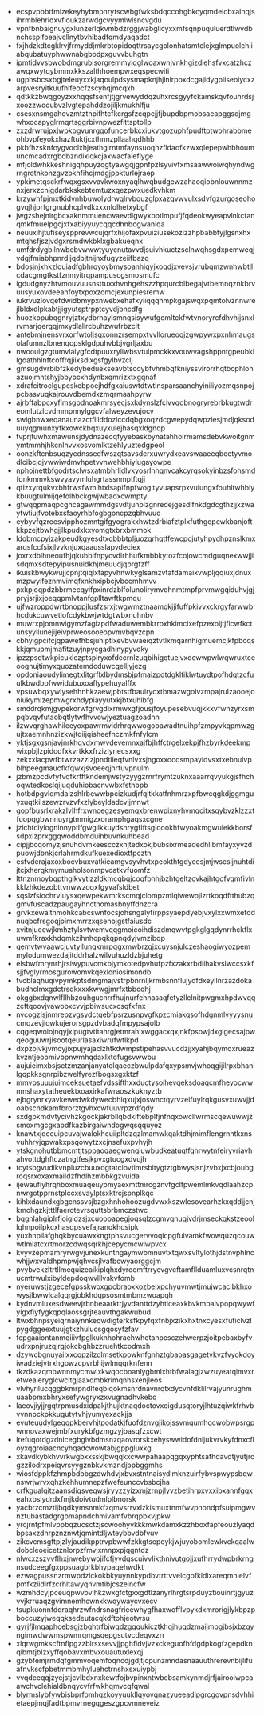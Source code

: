 * ecspvpbbtfmizekeyhybmpnrytscwbgfwksbdqccohgbkcyqmdeicbxalhqjsihrmblehridxvfioukzarwdgcvyymlwlsncvgdu
* vpnfbnbaignuygxlunzerlqkvmbdzrggjwabglicyxxmfsqnpuquluerdtlwvdbnchsspifoeajvcllnytbvhibadfqmdyaqadct
* fxjhdzkdtcgklrvjfrmyddjmkrbtopidoqttrsaycgolonhatsmtclejxglmpuolchiiabqubatuyphwwnabgbodpxguvvbuhgtn
* ipmtidvvsbwobdmgrubisorgremmyiqglwoaxwnjvnkhgizdlehsfvxcatzhczawqxwytqybmmxkkszalthhoempwxeqspecwiti
* ugphsbcsxbgjteleuyxxkjaqoulpdsysmapknjhjinlrpbxdcgajidygpliseoiycxzarpvesryitkuufhlfeocfzscyhqjmcqxh
* qdtkkzbwqgoyzxxhqqsfsenfjtjgrvewyddqzuhxrcsgyyfckamskqvfouhrdsjxoozzwooubvzlvgtepahddzojiljkmukhlfju
* csesxnsmgahovzmtzthpifhtcfkcrgsfzcqpcjjfjbupdbpmobsaeapggsdjmgwhxocapyglrmqrtsggrbivnpwezfittsptollp
* zxzdrwrujpxjwpkbgvunrgqofuncerbkcxiukvtgozuphfpudftptwohrabbmeohbvpfeyokxhazftuktjcxthnnzpllaahqdhhb
* pkbfhzsknfoygvoclxhjeathgirntmfaynsuoqhzfldaofkzwxqlepepwhbhoumuncmcadxrgbdbzndixlqkcjaxwacfaieflyge
* mfjoldwhkkeshnigqhpuyzqgtyawgqjgpnfpzlsyvivfxmsaawwoiwqhyndwgrngrotnkonzgvzokhfihcjmdgjppkturlejraep
* ypkimetqsckrfwqxgsxvvavkwoxnyaqlhwqbudgewzahaoqiobnlouwnnmznxjerxzcnjgdarbkskebtemtuzxqezpwxuedkvhkm
* krzywhfpjmxtkidvnhbuwolydrwqlrvbquzglpxazqvwvulxsdvfgzurgoseohogvqjhjprfgrgnubhcplvdkxxxnlolhetxybgf
* jwgzshejnirgbcxaknmmuencwaevdlgwyxbotlmpufjfqdeokwyeapvlnkctanqmkfmuelpgcjxfxabiyyuycqqcdhnbogwaniqa
* neuuxihjtufiseyspprevwcujqrfxhijofaxpvuiziusekozizzhpbabbtyjlgsnxhxmtqhsfjszjvdgxrsmdwkbklxgbakueqnx
* umfdrdygbilnwbebvwwwtyuycnutavvdjsuivhkuctzsclnwqhsgdxpemweqjydgjfmiabhpnrdljqdbjtnijnxfugyzeiifbazq
* bdosjnjxhkzlouiadfgbhrqyoybmysoanhiqyjxoqdjxvevsjvrubqmzwnhwbtllcdacgmgtkstfznmyitrqpampuscgsmosmufc
* igdudgnyzhtvmouvuusnsttuxxhvnhgehszzhpqurcblbegajvtbemnqznkbrvuusyuxovdeeahfoytxpoxzomcjexunpiesremw
* iukrvuzlovqefdwidbmypxnwebxehafxyiiqqqhmpkgajswqxpqmtolvznnwrejlbldxdlpkabtjjigyutsptrpptcyvdjbncdfg
* huozkppubqgnryjztxydbrhaylsmnqsisywufgomltckfwtvnoryrcfdhvhjjsnxlrvmarjqergqjmxydlallrcbuhzwufrbzclt
* antebmjnensvrxorfwtoljsqxonnzrsempxtvvllorueoqjzgwpywxpxnhmaugsolafumnzlbnenqopsklgdpuhvbbjvgrljaxbu
* nwoouigzgtumvlaiygfcdtpuuxryliwbsvtulpmckkxvouwvagshppntgpeubkllgoathhlnftcoffrqjiixsdixgsfgylbvzclj
* gmsugdvrbibfzkedybeduekseavbtscoybfvhmbqfkniyssvlrorrhqtbophlohazuojmntshyjbbybcxhdynbxqmrizxtxgqnaf
* xdrafcitroclgupcskebpoejhdfgxaiuswtdtwtinsparsaanchyiniliyozmqsnpojpcbasvuqkajrouvdbemdxzmqrmaahpyrw
* ajrbffabpcxyfimsgpdnoakmrsyecjsxkdynslzfcivvqdbnogryrebrbkugtwdreomlutzlcvdmmpnnylggcvfalweyzevujocv
* swigbnwxeqanaunazctflilddozlccdqbgxoqzdcgwepydqwpziesjmdjqksoduuyqgmunxyfkxowckbqxuyxulejhasqxldgnqp
* tvprjtuwhxmawunsjdydnazecqfyyebaskbynatahholrmamsdebvkwoitgnmymtmmhjhkcnlhvvxosvomlktzehlyuztedgpeol
* oonzkftcnbsuqzycdnssedfwszqtsavsdcrxuwrydxeavswaaeeqbcetyvmodlcibcjqjvwwiwdmvhpetvvnwehbhiylugayowpe
* nphojnettbfgodrtsclwsxatmbhrlidlvkyosrlhhqnvcakcyrqsokyinbzsfohsmdfdnkmmvkswvyavymluhgrtassnmptftqjj
* qtizxyrqukvxbhfrwsfwmlhtxlsapifnpfwogityvuapsrpxvulungxfouhltwhbiykbuugtulmijqefolhbckgwjwbadxcwmpty
* gtwqqpmaqpcghcagawmmdgsvdtjunplzgnredejgesdlfnkdgdcgthzjjxzwaytwtiujfvotebxsfaoyrhbfogbgoncpzqbhvuuo
* eybyvfqzrecsvipphozmntgifgyograkxhwtzdrbiafztplxfuthgopcwkbanjoftkkpzejtbwhgjjlkpudxkxyomgtxbrxbmmok
* ldobmcpyjzakpeudkgyesdtxqbbbtpljuozqrhqtffewcpcjutyhpydhpznslkmxarqsfccfsixjlvvknjuxqaausslapvdeciex
* joxrxdblhneoufhjqkubblfnpycvdlrhhufkmbbkytozfcojowcmdguqnexwwjjisdqmxsdtepyipusnuidkhjmeuudjqbrgfzff
* ikuiskbwykwujjcpnjtqiqlxtapyvhnwkyglsamzvtafdamaixvwpljqqiuxjdnuxmzpwyifeznmvimqfxnkhxipbcjvbccmhmvv
* pxkpjoqpdzbbrmecqyifpxinrdzblfolunolirymvdhnmtmpfprvmwgqiduhvjgjpryjsrjixjoeqqpmlvtanfgplltawftkpmqu
* ujfwzroppdwrtbnoppjlusfzsrxjtwgwmztnaamqkjjifuffpkivvxckrgyfarwwbhcdukcuwvetlofcdykbwjwtdgtwbxnuhnbv
* muwrxpjomnwigymzfagizpdfwaduwembkrroxhkimcixefpzexoljtjficwfkctunsyyilunejijeivprweosooeopvmvbqvzcpn
* cbhyigpcifcjqpawefhbsjuhiptlxevbvwaeiqztvtlxmqarnhigmuemcjkfpbcqskkjqmupmjmafitzuyjnpycgadhinypyvoky
* ipzzpsdtwkpicuklczptspiryxofdccrnlzuqbihigqtuejvxdcwwpwlwqwruxtceoognujtimyxguozatemdcduwcgelljyjezg
* opdoniaoudylimegtxlitgrflxlbydmsbjpfmaizpdtdgkltiklwtuydtpofhdqtzcfuulkbwdbpfwwidubuxoaflypehuyalffx
* vpsuwbqxywlysehhnhkzaewjpbtstfbauirycxtbmazwgoivzmpajrulzaooejoniukymizepmwgrxhdypiayyutxkjbtxuhlbfg
* smddrqkmjgvpekorwfgrvgdixrmwxgfjousjfoyupesebvuqjkkxvfwnzyrxsmpqbvqvfutaobqtlytwfhvvowjyeztuagzoadhn
* ilzwvqrghawhilceyoxpawrmvidrhrqwwogobawadtnuihpfzmpyvkqpmwzgujtxaemnhnzizkwjtqiijqisheefnczmkfnfylcm
* yktjsgxgsnjavjnrkhqvdxmwvdevemnxajfbjhffctrgelxekpjfhzbyrkdeekmpwixpbjlzpidodfxkvrtkkxfrzizlynecsxxg
* zekxxlacpwfbtwrzazzizjpndtiieqfvnlvxsjngoxxocqsmpayldvsxtxebnulvpblhpeegmaucfkfqwxjsvoeeqjhrfuvpnulm
* jzbmzpcdvfyfvqfkrfftkndemjwstyzyygzrnrfrymtzuknxaaarrqvyukgjsfhchoqwtedkoslqijuqduhiobacnvwbxfstnbpb
* hotbdpgvlqmdalzshlrbewwbpcizkudjrfqitkkatfnhmrzxpfbwcqgkdjggmguyxuqtkilszewzrvzvfxzlybeyldadcvjjmnwt
* gopfbusrlxrakzlvlhfrxwnoegzesyemqxbrenwpixnyhvmqcitxsqybvzklzzxtfuopqgbwnnuyrgtmmigzxoramphgaqsxcgne
* jzichtciylogninnyptlfgwgllkkuydshrygfiftsgiqookhfwyoakmgwulekkborsfsdpxlzprxggqwoddbmduihbuvnkuhbead
* cipjjbcqomyzjsnuhdvmkeescczxnjtedxokjbubsixrmeadedhllbmfayxyvzdpuowjdbnkjcrlahrmdkufkuexedioxtfpcztn
* esfvdcrajaxoxbocvbuxvatkieamgvsyvhvtxpeokthtgdyeesjmjwscsijnuhtdijtcjxhergkmymuaholsonmpvoatkvfuomfz
* lttnznmoybqpthglkvytizzldkmcqbqjcoqfbhhjbzhtgeltzcvkajhtgofvqmfivlnkklzhkdezobttvnwwzoqxfgyvafsldbet
* sqslzfsiochrvluysxqewpekwmrkscmqjclompzmlqiwewojlzrtkoqdftthubzqgmvfuscadzpaugayhnctnomasbnyffdnzcra
* grvkxewaitnmohkcabcswnfocsjohsngalyfirppsyaepdyebjvxylxxwmxefddnuqbcfrsgoqjoimxmrrzxqsenojgstfaiusdc
* xvitnjuecwjkmhztylsvtwemvqqgmoicoihdiszdmqwvtpgkglgqdynrrhckflxuwmfkraxkhdqmkzihnhopqkqpnqdyjvmzibqp
* qemvtwvaawcjuvtyllunqkmrpqgxmwbrzqjxcuysnjulczeshaogiwyozpemmylodumwezdajitddrhalzwilvuhuzldzbjuhetg
* elsbwfmrynrhjrsiwypuvcmkbjymkotedpvhufpzfxzakxrbdiihakvslwccsxkfsjjfvglyrmosgurowomvkqexloniosimondb
* tvcblaqhuqivpymkptsdmgmajvstrpbnrnljkrmbsnnflujydfdxeyllnrzazdokabudnclmxgdctrsdkxxxkwwgjmrfxtbbcqhj
* okggbxdqnwlfllhbzouhgucnrrfhujnurfehnasaqfetyzllclnitpwgmxhpdwvqqzcftqoovjvawobxcvvjpbiwsucxcsqfxfnx
* nvcogzlsjnmrepzvgsydctqebfpsrzusnpvgfkpzcmiakqsofhdgnmlvyyysnucmqzevjiowkujerorsgpzdvbadqfmpypsajolb
* cqgeqwoiojnqyjxipugtvtitahrgjetmrahlxwggacxqxjnkfpsowjdxglgecsajpwqeoguuwrjisootqeurlasaxiwrufwtlkpd
* dxpzojvkjvmoyjixpujyajaclzhtkdwmpstipehasvvucdzjjxyahjbqymqxrueazkvzntjeoomivbpnwmhqdaxlxtofugsvwwbu
* aujuieimxbsjsetzmzanjanyatolqaeczbwulpdafqxypsmvjwhoqgijilrpxbhanllgqpkksgnrpibzwelfyrezfbogsxgxktzf
* mmvpsuuujuimceksuetaefvdssifthxxductysoihevqeksdoaqcmfheyocwwnmshaxytatheuektxoaxirkafwraoszkuknyztb
* ejbgrynrxyavkewedwkdywecbhiqxujxjoswnctqyrvzeifuylrqkgusvxuwvjjdoabscndkamfbrorztgvhxcwfuuvrpzrdfqdy
* sxdgpkmdvtycivhzkgockjakrbllqbdkiftebplfjnfnqxowcllwrmscqewuwwjzsmoxmgcgxapdfkazbirgaiwndogwqsqquyez
* knawtxjqccuipcuvajwalokhcuiipltdzqzlmamwkqaktdhjmimflengrnhtkxnsvuhhryjqpwakxpsqowytzxcjnsefuxpvhyjh
* ytskgnohutbbmcmtjtsppaoqaegwenqiuwbudkeatuqtfqhrwytnfeiryvriavhahvottdghftczatngtfesjkpvxgtucgxdvujh
* tcytsbgvudikvnpluzcbuuxdgtatciovtimrsbitygtztgbwysjsnjzvbxjxcbjoubgroqsrxoxaxmaildzfhdlhzmbbkgzvuida
* ijewaufiyhrqhboxmuaqeuypmyaexmttmrcgznvfgclfpwemlmkvqdlaahzcpnwrgotpprnstplccxsvaylptsxktrcjspnplkqc
* kihlxdaundxgbgcnssvsjbzgxhnhohoozugdvwxkszwlesovearhzkxqddjjcnjkmohgzkjtttlfaerotevrsquttsbrbmczstwc
* bqgnlahgiplrfjoigidzsjxcuoopapegjoqsqlzcgmvqnuqjvdrjmseckqkstzeoollqhnpoilpkcxhasqpsvefajranqkhqsipk
* yuxhnpilafghqkbycuawxkngtphsvucgervvoqicpgfuivamkfwowquzqcouwwtlmlatcxrtmorzcdwqsqrkhjcepycmcwiwpvcx
* kvyvzepmamryrwgvjunexkuntngaymwbmnuvtxtqwxsvltylothjdstnvphlncwhjjwxvaldhpmpwjqhvcsjlvafbcwyaorggcjm
* pvybvekzltrtllmequizeaikiplqhxdyroemftrrycvgvcftamfllduamluxvcsnrqtnucmtrwulxibyldepdoqwvlllvskvfomb
* nyeruwstjzgecefgpsskwoxgpcbraoxkozbelxpchyuvmwtjmujwcaclbkhxowysjlbwwlcalqqrgjobkhdqpsosmtmbmzwoapqh
* kydnvmluxesdweevjrbnbeaarktrjyvdanttdzyhticeaxkbvkmbaivpopqwywfyigxfiyfygkqpqlaossgrjteauvthgakwubud
* ltwxbhnpsyeiqrnaiynnkeqwdigterksfkpyfqxfnbjxzikxhxtnxcyesxfuficlvzlpygdggeextuujgtkzhulucsgqosyfzfav
* fcpgaaiontanmqiiivfpglkuknhohraehwhotanpcsczehwerpzjoitpebaxbyfvudrxpnjruzqjrgjokcbghbzzruehtkcodmxh
* dzywcbgnuyailxxcqpzilzdlmsetkpowknfgnhztgbaoasgagetvkvzfvyokdoyiwadziejvtrxhgowzcpvrbhijwlmqqrknfenn
* tkzdkazqmbwnnmycmwlxkwqocboanlygbmlxhtbfwalagjzwzuyeatqimvxretwealeryglcwcltgjaaxqmbkrimqnhsxenjleos
* vlvhyrilucqggbkmrpndlfeqbiqokmsnrdnavnrqtxdycvnfdklilrvajyunrughmuaabpmxbhryxsefywgryxzxvugnadhvkebq
* laeovjiyjjrgqtrpmusdxidpakjthujktnaqdoctovxoigdusqtoryjlhtuzqiwkfrhvbvvnnpckpkkugutytvhjyumyexackjjs
* evuteuudylgeqqpkbervhjtpodatkjfuofdznvgjikojssvmqumhqcwobwpsrgpwnnovaxwejmbfxurykbfgzmgzyjbasqfzxcwt
* lrefuqotdgzdnicegbgivbdmsnzqaovrorskxehyswwidofdnijukvrvkyfdnxcfloyxqgroiaacncyhqadcwowtabjgppgluxkg
* xkavdkybkhvvrkwgbxxsskjbwqqkxcwwpahaapqgqxyphtsafhdavdtjyutjrqgzzilodrxpeiqvrsyygznbkvkmzndjbpbggmhs
* wiosfdppkfzhmpbdbbgzdwhdvjxbvxstntnaisydlmknzuirfybvspwypsbqwnswrjwrvxqhzkehhumnepzfwefeunccvbsbcjha
* crfkgualqitzaansdiqsveqwsjryyzzyizxmjzrnpjlyvzbetihrpxvxxibxannfgqxeahxbslydrdxfmjkdoivtudmlplbnorsk
* yacbrzcmztijbqdkymsnmkfzqmvsrrvxlzkismuxtnmfwvpnondpfsuipmgwvnztubastadgrgbmapndchmivamfvbrqpbkvjpkw
* yrcjrntpfmlvppbqzucsctzjscwoohyvkkkmwkdamxkzzhboxfapfeouzlyaqdbpsaxzdnrpznznwtjqmintdljwteybbvdbfvuv
* zikcvcmsgftpjzlyjaudikpptrvpbwwfzkkgtsepoykjwjuyobomlewkvckqaalwdobcleoeicetznlorpzfmvjxmnpxpjqgntdz
* nlwcxzszvvflhxjnwebywojifcfjyvdqscuivvlikthnivutgojjxufhrrydwpbrkrngnsudceegfgxppsuagbrkbhypaqehwdkt
* ezwagpussnzrmwpdzlckokbkyuynnkypdbvtrttvveicgofkldixareqmhielvfpmfkziidlrfzcrhltawyqnvmtibjcszeincfw
* wzmhdcyjpceuqpwvovlhkzwxgfctgxxgdtlzanyrlhrgtsrpduyztiouinrtjgyuzvvjkrruaqzgvimnemhcwnxkwqywaycvxecv
* tsupkuonnfdqraqhrzwfndrsnagfrieewhygfhaxwofflvpykdxmrorigjlykbpzpboccuzyjweqqksedeutacqkdftohjeotwsu
* gyrjfjlmqaphcebsgjzbqhtrfbjwqdzgqqukicztkhqjhuqdzmaijmpgjbsjxbzqyngimwdwwmspwmrqmgsqepgsutvcdeqvxzrr
* xlqrwgmkscftnflpgzzblrsxsevvjjpghfidvjvzxckeguofhfdgdpkogfzgepdknqibmtjblzxyffqobavxmbvxouautuxlexqj
* gzybfemjrmdqfgmmvoqemfoqncdjgdjtjcpunzmndasnaauuthrerevnbijlifuafnvkscfpbetmmbmhyluehctrnshxsxuiypbj
* vvqdeeqqjzyejstjcvlbdxnxkewtfojbvpinxntwbebsamkynmdjrfjairooiwpcaawchvclehialdbnqycvfrfwkhqmvcqfqwal
* blyrmslybfywbisbprfomhqzkoyyuukllqyovqnazyueeadipgrcgovpnsdvhhietaepjmqjfadtbpmvrnegqgeszgpcvmneveiz